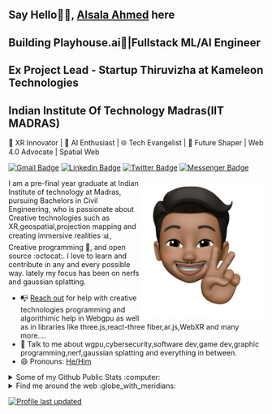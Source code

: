 ## Say Hello👋🏼, [Alsala Ahmed](https://alsala-ahmed.com) here 
## Building Playhouse.ai🚀|Fullstack  ML/AI Engineer
## Ex Project Lead - Startup Thiruvizha at Kameleon Technologies
## Indian Institute Of Technology Madras(IIT MADRAS)
🚀 XR Innovator | 🤖 AI Enthusiast | 🌐 Tech Evangelist | 🌟 Future Shaper | Web 4.0 Advocate | Spatial Web

[![Gmail Badge](https://img.shields.io/badge/-alsala.connect@gmail.com-c14438?style=flat&logo=Gmail&logoColor=white)](mailto:alsala.connect@gmail.com "Connect via Email")
[![Linkedin Badge](https://img.shields.io/badge/-Alsala%20Ahmed-0072b1?style=flat&logo=Linkedin&logoColor=white)](https://www.linkedin.com/in/al-sala-ahmed/ "Connect on LinkedIn")
[![Twitter Badge](https://img.shields.io/badge/-@Alsala-00acee?style=flat&logo=Twitter&logoColor=white)](https://twitter.com/AlsalaConnect "Follow on Twitter")
[![Messenger Badge](https://img.shields.io/badge/-meta-0078FF?style=flat&logo=Meta&logoColor=white)](https://www.facebook.com/profile.php?id=100083646415001 "Connect on Facebook")

<a href="https://alsala-ahmed.com/"><img src="https://github.com/az7dev/az7dev/blob/main/7ADE1048-631B-47C8-9422-6AD42D4B7CFB.png" align="right" height="275" /></a>

I am a pre-final year graduate at Indian Institute of technology at Madras, pursuing Bachelors in Civil Engineering, who is passionate about Creative technologies such as XR,geospatial,projection mapping and creating immersive realities :bar_chart:, Creative programming :snake:, and open source :octocat:. I love to learn and contribute in any and every possible way. lately my focus has been on nerfs and gaussian splatting.

- 📭 [Reach out](#hi-there-AlsalaAhmed-here) for help with creative technologies programming and algorithimic help in Webgpu as well as in libraries like three.js,react-three fiber,ar.js,WebXR and many more....
- 💬 Talk to me about wgpu,cybersecurity,software dev,game dev,graphic programming,nerf,gaussian splatting and everything in between.
- 😄 Pronouns: [He/Him](https://www.mypronouns.org/he-him)

<details>
  <summary>Some of my Github Public Stats :computer:</summary>
  
  <a href="https://alsala-ahmed.com"><img src="https://github.com/az7dev/az7dev/blob/main/2CEF1CAC-2D20-4B4C-A7FC-3E715D7FD08B.png" align="right" height="200" /></a>

  [![My Github Stats](https://github-readme-stats.vercel.app/api?username=az7dev&show_icons=true&title_color=fff&icon_color=79ff97&text_color=9f9f9f&bg_color=151515)](https://github.com/az7dev)

  ![Profile Views](https://komarev.com/ghpvc/?username=az7dev&color=blue)
  ----
  
</details>

<details>
  <summary>Find me around the web :globe_with_meridians:</summary>
  
  <a href="https://alsala-ahmed.com/"><img src="https://github.com/az7dev/az7dev/blob/main/0096D43C-DB88-454D-A0C2-F42AC4D2FA97.png" align="right" height="150" /></a>
  
[![DEV Badge](https://img.shields.io/badge/-Ahmed-0A0A0A?style=flat&logo=dev.to&logoColor=white)](https://dev.to/az7dev)
[![StackOverflow Badge](https://img.shields.io/badge/-Stack_overflow-FE7A16?style=flat&logo=Stack%20Overflow&logoColor=white&)](https://stackoverflow.com/users/22741840/al-sala-ahmed)
[![Instagram Badge](https://img.shields.io/badge/-Instagram-C13584?style=flat&logo=Instagram&logoColor=white)](https://www.instagram.com/saale_ahmed/ "Follow on Instagram")

![visitors](https://visitor-badge.glitch.me/badge?page_id=az7dev.az7dev)
[![HitCount](http://hits.dwyl.com/az7dev/az7dev.svg)](http://hits.dwyl.com/az7dev/az7dev)
![Repo Views](https://views.whatilearened.today/views/github/az7dev/az7dev.svg?cache=remove)
</details>

[![Profile last updated](https://img.shields.io/github/last-commit/az7dev/az7dev/main?label=Last%20updated&style=flat)](https://github.com/az7dev/az7dev/commits)
<!-- [![Soundcloud Badge](https://img.shields.io/badge/-Soundcloud-FE5000?style=flat&logo=Soundcloud&logoColor=white)](https://soundcloud.com/daftdey)
[![Spotify Badge](https://img.shields.io/badge/-Spotify-1DB954?style=flat&logo=Spotify&logoColor=white)](https://open.spotify.com/user/22ydzsykc57ailqsqbn4ycwsq "My Spotify playlists")
[![YouTube Badge](https://img.shields.io/badge/-YouTube-FF0000?style=flat&logo=YouTube&logoColor=white)](https://www.youtube.com/SamujjwaalDeyJEDI/playlists "My YouTube playlists")
[![Reddit Badge](https://img.shields.io/badge/-u/daftdey-FF4500?style=flat&logo=Reddit&logoColor=white)](https://www.reddit.com/user/daftdey/ "Find on Reddit")
!>----
